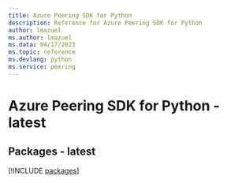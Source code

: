 ```yaml
---
title: Azure Peering SDK for Python
description: Reference for Azure Peering SDK for Python
author: lmazuel
ms.author: lmazuel
ms.data: 04/17/2023
ms.topic: reference
ms.devlang: python
ms.service: peering
---
```

# Azure Peering SDK for Python - latest
## Packages - latest
[!INCLUDE [packages](peering-index.md)]